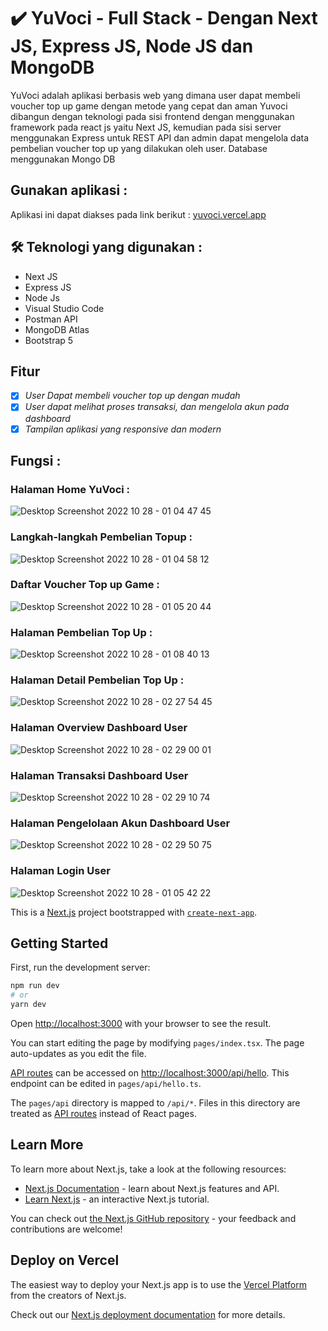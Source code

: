 # ✔️ YuVoci - Full Stack - Dengan Next JS, Express JS, Node JS dan MongoDB
YuVoci adalah aplikasi berbasis web yang dimana user dapat membeli voucher top up game dengan metode yang cepat dan aman
Yuvoci dibangun dengan teknologi pada sisi frontend dengan menggunakan framework pada react js yaitu Next JS, kemudian pada sisi server menggunakan Express untuk REST API dan admin dapat mengelola data pembelian voucher top up yang dilakukan oleh user. Database menggunakan Mongo DB
## Gunakan aplikasi :
Aplikasi ini dapat diakses pada link berikut : [yuvoci.vercel.app](https://yuvoci.vercel.app/)
## 🛠 Teknologi yang digunakan : 
- Next JS  
- Express JS
- Node Js
- Visual Studio Code 
- Postman API
- MongoDB Atlas
- Bootstrap 5
## Fitur
- [x] *User Dapat membeli voucher top up dengan mudah*
- [x] *User dapat melihat proses transaksi, dan mengelola akun pada dashboard*
- [x] *Tampilan aplikasi yang responsive dan modern*
## Fungsi :
### Halaman Home YuVoci :
![Desktop Screenshot 2022 10 28 - 01 04 47 45](https://user-images.githubusercontent.com/43470163/198377448-092fc557-3a10-4cce-af0d-9721834b687c.png)
### Langkah-langkah Pembelian Topup : 
![Desktop Screenshot 2022 10 28 - 01 04 58 12](https://user-images.githubusercontent.com/43470163/198377541-095fd368-c3ec-4937-916d-af528356c338.png)
### Daftar Voucher Top up Game : 
![Desktop Screenshot 2022 10 28 - 01 05 20 44](https://user-images.githubusercontent.com/43470163/198377618-49e6d508-76b3-4074-8c84-b39f00203afa.png)
### Halaman Pembelian Top Up : 
![Desktop Screenshot 2022 10 28 - 01 08 40 13](https://user-images.githubusercontent.com/43470163/198377823-cacbbd72-4b7a-4064-9d55-95becb838fed.png)
### Halaman Detail Pembelian Top Up : 
![Desktop Screenshot 2022 10 28 - 02 27 54 45](https://user-images.githubusercontent.com/43470163/198377874-6129fc81-1676-49c2-8226-8411303d87b1.png)
### Halaman Overview Dashboard User
![Desktop Screenshot 2022 10 28 - 02 29 00 01](https://user-images.githubusercontent.com/43470163/198377907-d3c7c2e5-2838-417f-b601-851894a23022.png)
### Halaman Transaksi Dashboard User
![Desktop Screenshot 2022 10 28 - 02 29 10 74](https://user-images.githubusercontent.com/43470163/198377994-5697b145-8f20-417e-8f84-b3c2cb798f19.png)
### Halaman Pengelolaan Akun Dashboard User
![Desktop Screenshot 2022 10 28 - 02 29 50 75](https://user-images.githubusercontent.com/43470163/198378045-5e935158-40dc-4709-85a7-807d7a1596d8.png)
### Halaman Login User 
![Desktop Screenshot 2022 10 28 - 01 05 42 22](https://user-images.githubusercontent.com/43470163/198377698-3d66c712-9881-4a5c-856d-7c99ba97fecb.png)

This is a [Next.js](https://nextjs.org/) project bootstrapped with [`create-next-app`](https://github.com/vercel/next.js/tree/canary/packages/create-next-app).

## Getting Started

First, run the development server:

```bash
npm run dev
# or
yarn dev
```

Open [http://localhost:3000](http://localhost:3000) with your browser to see the result.

You can start editing the page by modifying `pages/index.tsx`. The page auto-updates as you edit the file.

[API routes](https://nextjs.org/docs/api-routes/introduction) can be accessed on [http://localhost:3000/api/hello](http://localhost:3000/api/hello). This endpoint can be edited in `pages/api/hello.ts`.

The `pages/api` directory is mapped to `/api/*`. Files in this directory are treated as [API routes](https://nextjs.org/docs/api-routes/introduction) instead of React pages.

## Learn More

To learn more about Next.js, take a look at the following resources:

- [Next.js Documentation](https://nextjs.org/docs) - learn about Next.js features and API.
- [Learn Next.js](https://nextjs.org/learn) - an interactive Next.js tutorial.

You can check out [the Next.js GitHub repository](https://github.com/vercel/next.js/) - your feedback and contributions are welcome!

## Deploy on Vercel

The easiest way to deploy your Next.js app is to use the [Vercel Platform](https://vercel.com/new?utm_medium=default-template&filter=next.js&utm_source=create-next-app&utm_campaign=create-next-app-readme) from the creators of Next.js.

Check out our [Next.js deployment documentation](https://nextjs.org/docs/deployment) for more details.
